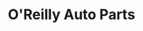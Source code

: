 ---
title: "O'Reilly Auto Parts"
url: /spartanburg/oreilly-auto-parts-east-main-street/
shop: car parts
---